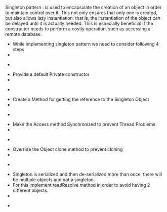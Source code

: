   Singleton pattern : is used to encapsulate the creation of an object in order to maintain control over it. This not
  only ensures that only one is created, but also allows lazy instantiation; that is, the instantiation of the object
  can be delayed until it is actually needed. This is especially beneficial if the constructor needs to perform a
  costly operation, such as accessing a remote database.
  
   * While implementing singleton pattern we need to consider following 4 steps
 * 
 * <p>
 * Provide a default Private constructor
 * 
 * <p>
 * Create a Method for getting the reference to the Singleton Object
 * 
 * <p>
 * Make the Access method Synchronized to prevent Thread Problems
 * 
 * <p>
 * Override the Object clone method to prevent cloning
 * 
 * <p>
 * Singleton is serialized and then de-serialized more than once, there will be multiple objects and not a singleton.
 * For this implement readResolve method in order to avoid having 2 different objects.
 * 
 * <p>